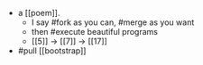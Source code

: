- a [[poem]].
  - I say #fork as you can, #merge as you want
  - then #execute beautiful programs
  - [[5]] -> [[7]] -> [[17]]
- #pull [[bootstrap]]
